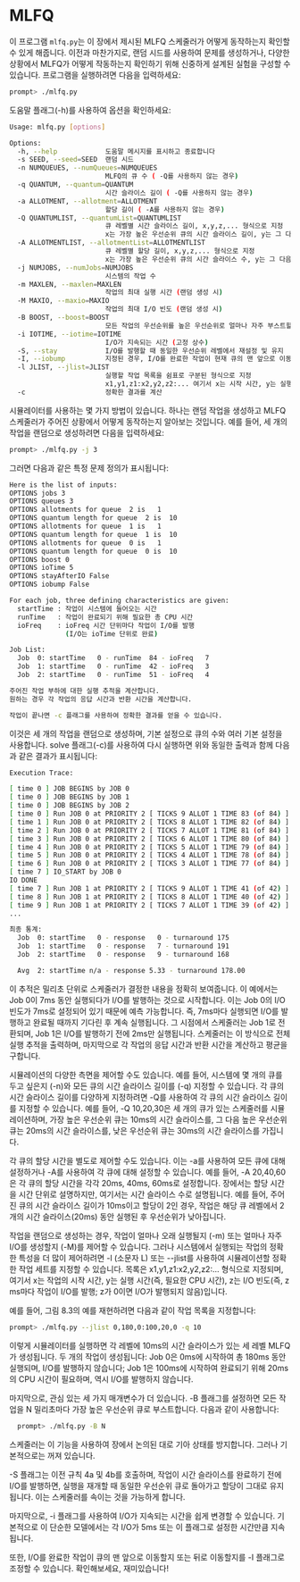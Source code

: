 # MLFQ

이 프로그램 `mlfq.py`는 이 장에서 제시된 MLFQ 스케줄러가 어떻게 동작하는지 확인할 수 있게 해줍니다. 이전과 마찬가지로, 랜덤 시드를 사용하여 문제를 생성하거나, 다양한 상황에서 MLFQ가 어떻게 작동하는지 확인하기 위해 신중하게 설계된 실험을 구성할 수 있습니다. 프로그램을 실행하려면 다음을 입력하세요:

```sh
prompt> ./mlfq.py
```

도움말 플래그(-h)를 사용하여 옵션을 확인하세요:

```sh
Usage: mlfq.py [options]

Options:
  -h, --help            도움말 메시지를 표시하고 종료합니다
  -s SEED, --seed=SEED  랜덤 시드
  -n NUMQUEUES, --numQueues=NUMQUEUES
                        MLFQ의 큐 수 ( -Q를 사용하지 않는 경우)
  -q QUANTUM, --quantum=QUANTUM
                        시간 슬라이스 길이 ( -Q를 사용하지 않는 경우)
  -a ALLOTMENT, --allotment=ALLOTMENT
                        할당 길이 ( -A를 사용하지 않는 경우)
  -Q QUANTUMLIST, --quantumList=QUANTUMLIST
                        큐 레벨별 시간 슬라이스 길이, x,y,z,... 형식으로 지정
                        x는 가장 높은 우선순위 큐의 시간 슬라이스 길이, y는 그 다음 높은 우선순위, ...
  -A ALLOTMENTLIST, --allotmentList=ALLOTMENTLIST
                        큐 레벨별 할당 길이, x,y,z,... 형식으로 지정
                        x는 가장 높은 우선순위 큐의 시간 슬라이스 수, y는 그 다음 높은 우선순위, ...
  -j NUMJOBS, --numJobs=NUMJOBS
                        시스템의 작업 수
  -m MAXLEN, --maxlen=MAXLEN
                        작업의 최대 실행 시간 (랜덤 생성 시)
  -M MAXIO, --maxio=MAXIO
                        작업의 최대 I/O 빈도 (랜덤 생성 시)
  -B BOOST, --boost=BOOST
                        모든 작업의 우선순위를 높은 우선순위로 얼마나 자주 부스트할지
  -i IOTIME, --iotime=IOTIME
                        I/O가 지속되는 시간 (고정 상수)
  -S, --stay            I/O를 발행할 때 동일한 우선순위 레벨에서 재설정 및 유지
  -I, --iobump          지정된 경우, I/O를 완료한 작업이 현재 큐의 맨 앞으로 이동
  -l JLIST, --jlist=JLIST
                        실행할 작업 목록을 쉼표로 구분된 형식으로 지정
                        x1,y1,z1:x2,y2,z2:... 여기서 x는 시작 시간, y는 실행 시간, z는 작업이 I/O 요청을 발행하는 빈도
  -c                    정확한 결과를 계산
```

시뮬레이터를 사용하는 몇 가지 방법이 있습니다. 하나는 랜덤 작업을 생성하고 MLFQ 스케줄러가 주어진 상황에서 어떻게 동작하는지 알아보는 것입니다. 예를 들어, 세 개의 작업을 랜덤으로 생성하려면 다음을 입력하세요:

```sh
prompt> ./mlfq.py -j 3
```

그러면 다음과 같은 특정 문제 정의가 표시됩니다:

```sh
Here is the list of inputs:
OPTIONS jobs 3
OPTIONS queues 3
OPTIONS allotments for queue  2 is   1
OPTIONS quantum length for queue  2 is  10
OPTIONS allotments for queue  1 is   1
OPTIONS quantum length for queue  1 is  10
OPTIONS allotments for queue  0 is   1
OPTIONS quantum length for queue  0 is  10
OPTIONS boost 0
OPTIONS ioTime 5
OPTIONS stayAfterIO False
OPTIONS iobump False

For each job, three defining characteristics are given:
  startTime : 작업이 시스템에 들어오는 시간
  runTime   : 작업이 완료되기 위해 필요한 총 CPU 시간
  ioFreq    : ioFreq 시간 단위마다 작업이 I/O를 발행
              (I/O는 ioTime 단위로 완료)

Job List:
  Job  0: startTime   0 - runTime  84 - ioFreq   7
  Job  1: startTime   0 - runTime  42 - ioFreq   3
  Job  2: startTime   0 - runTime  51 - ioFreq   4

주어진 작업 부하에 대한 실행 추적을 계산합니다.
원하는 경우 각 작업의 응답 시간과 반환 시간을 계산합니다.

작업이 끝나면 -c 플래그를 사용하여 정확한 결과를 얻을 수 있습니다.
```

이것은 세 개의 작업을 랜덤으로 생성하며, 기본 설정으로 큐의 수와 여러 기본 설정을 사용합니다. solve 플래그(-c)를 사용하여 다시 실행하면 위와 동일한 출력과 함께 다음과 같은 결과가 표시됩니다:

```sh
Execution Trace:

[ time 0 ] JOB BEGINS by JOB 0
[ time 0 ] JOB BEGINS by JOB 1
[ time 0 ] JOB BEGINS by JOB 2
[ time 0 ] Run JOB 0 at PRIORITY 2 [ TICKS 9 ALLOT 1 TIME 83 (of 84) ]
[ time 1 ] Run JOB 0 at PRIORITY 2 [ TICKS 8 ALLOT 1 TIME 82 (of 84) ]
[ time 2 ] Run JOB 0 at PRIORITY 2 [ TICKS 7 ALLOT 1 TIME 81 (of 84) ]
[ time 3 ] Run JOB 0 at PRIORITY 2 [ TICKS 6 ALLOT 1 TIME 80 (of 84) ]
[ time 4 ] Run JOB 0 at PRIORITY 2 [ TICKS 5 ALLOT 1 TIME 79 (of 84) ]
[ time 5 ] Run JOB 0 at PRIORITY 2 [ TICKS 4 ALLOT 1 TIME 78 (of 84) ]
[ time 6 ] Run JOB 0 at PRIORITY 2 [ TICKS 3 ALLOT 1 TIME 77 (of 84) ]
[ time 7 ] IO_START by JOB 0
IO DONE
[ time 7 ] Run JOB 1 at PRIORITY 2 [ TICKS 9 ALLOT 1 TIME 41 (of 42) ]
[ time 8 ] Run JOB 1 at PRIORITY 2 [ TICKS 8 ALLOT 1 TIME 40 (of 42) ]
[ time 9 ] Run JOB 1 at PRIORITY 2 [ TICKS 7 ALLOT 1 TIME 39 (of 42) ]
...

최종 통계:
  Job  0: startTime   0 - response   0 - turnaround 175
  Job  1: startTime   0 - response   7 - turnaround 191
  Job  2: startTime   0 - response   9 - turnaround 168

  Avg  2: startTime n/a - response 5.33 - turnaround 178.00
```

이 추적은 밀리초 단위로 스케줄러가 결정한 내용을 정확히 보여줍니다. 이 예에서는 Job 0이 7ms 동안 실행되다가 I/O를 발행하는 것으로 시작합니다. 이는 Job 0의 I/O 빈도가 7ms로 설정되어 있기 때문에 예측 가능합니다. 즉, 7ms마다 실행되면 I/O를 발행하고 완료될 때까지 기다린 후 계속 실행됩니다. 그 시점에서 스케줄러는 Job 1로 전환되며, Job 1은 I/O를 발행하기 전에 2ms만 실행됩니다. 스케줄러는 이 방식으로 전체 실행 추적을 출력하며, 마지막으로 각 작업의 응답 시간과 반환 시간을 계산하고 평균을 구합니다.

시뮬레이션의 다양한 측면을 제어할 수도 있습니다. 예를 들어, 시스템에 몇 개의 큐를 두고 싶은지 (-n)와 모든 큐의 시간 슬라이스 길이를 (-q) 지정할 수 있습니다. 각 큐의 시간 슬라이스 길이를 다양하게 지정하려면 -Q를 사용하여 각 큐의 시간 슬라이스 길이를 지정할 수 있습니다. 예를 들어, -Q 10,20,30은 세 개의 큐가 있는 스케줄러를 시뮬레이션하며, 가장 높은 우선순위 큐는 10ms의 시간 슬라이스를, 그 다음 높은 우선순위 큐는 20ms의 시간 슬라이스를, 낮은 우선순위 큐는 30ms의 시간 슬라이스를 가집니다.

각 큐의 할당 시간을 별도로 제어할 수도 있습니다. 이는 -a를 사용하여 모든 큐에 대해 설정하거나 -A를 사용하여 각 큐에 대해 설정할 수 있습니다. 예를 들어, -A 20,40,60은 각 큐의 할당 시간을 각각 20ms, 40ms, 60ms로 설정합니다. 장에서는 할당 시간을 시간 단위로 설명하지만, 여기서는 시간 슬라이스 수로 설명됩니다. 예를 들어, 주어진 큐의 시간 슬라이스 길이가 10ms이고 할당이 2인 경우, 작업은 해당 큐 레벨에서 2개의 시간 슬라이스(20ms) 동안 실행된 후 우선순위가 낮아집니다.

작업을 랜덤으로 생성하는 경우, 작업이 얼마나 오래 실행될지 (-m) 또는 얼마나 자주 I/O를 생성할지 (-M)를 제어할 수 있습니다. 그러나 시스템에서 실행되는 작업의 정확한 특성을 더 많이 제어하려면 -l (소문자 L) 또는 --jlist를 사용하여 시뮬레이션할 정확한 작업 세트를 지정할 수 있습니다. 목록은 x1,y1,z1:x2,y2,z2:... 형식으로 지정되며, 여기서 x는 작업의 시작 시간, y는 실행 시간(즉, 필요한 CPU 시간), z는 I/O 빈도(즉, z ms마다 작업이 I/O를 발행; z가 0이면 I/O가 발행되지 않음)입니다.

예를 들어, 그림 8.3의 예를 재현하려면 다음과 같이 작업 목록을 지정합니다:

```sh
prompt> ./mlfq.py --jlist 0,180,0:100,20,0 -q 10
```

이렇게 시뮬레이터를 실행하면 각 레벨에 10ms의 시간 슬라이스가 있는 세 레벨 MLFQ가 생성됩니다. 두 개의 작업이 생성됩니다: Job 0은 0ms에 시작하여 총 180ms 동안 실행되며, I/O를 발행하지 않습니다; Job 1은 100ms에 시작하여 완료되기 위해 20ms의 CPU 시간이 필요하며, 역시 I/O를 발행하지 않습니다.

마지막으로, 관심 있는 세 가지 매개변수가 더 있습니다. -B 플래그를 설정하면 모든 작업을 N 밀리초마다 가장 높은 우선순위 큐로 부스트합니다. 다음과 같이 사용합니다:

```sh
  prompt> ./mlfq.py -B N
```

스케줄러는 이 기능을 사용하여 장에서 논의된 대로 기아 상태를 방지합니다. 그러나 기본적으로는 꺼져 있습니다.

-S 플래그는 이전 규칙 4a 및 4b를 호출하며, 작업이 시간 슬라이스를 완료하기 전에 I/O를 발행하면, 실행을 재개할 때 동일한 우선순위 큐로 돌아가고 할당이 그대로 유지됩니다. 이는 스케줄러를 속이는 것을 가능하게 합니다.

마지막으로, -i 플래그를 사용하여 I/O가 지속되는 시간을 쉽게 변경할 수 있습니다. 기본적으로 이 단순한 모델에서는 각 I/O가 5ms 또는 이 플래그로 설정한 시간만큼 지속됩니다.

또한, I/O를 완료한 작업이 큐의 맨 앞으로 이동할지 또는 뒤로 이동할지를 -I 플래그로 조정할 수 있습니다. 확인해보세요, 재미있습니다!
